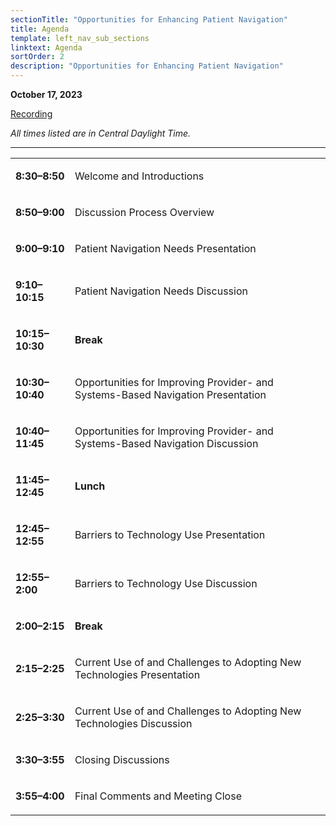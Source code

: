 ```yaml
---
sectionTitle: "Opportunities for Enhancing Patient Navigation"
title: Agenda
template: left_nav_sub_sections
linktext: Agenda
sortOrder: 2
description: "Opportunities for Enhancing Patient Navigation"
---
```

**October 17, 2023**

[Recording](https://nci.rev.vbrick.com/#/videos/367cb532-2248-482d-a0df-a20ba793138e)

*All times listed are in Central Daylight Time.*

<hr />

<table class="agenda-table">
<tbody>
<tr><td>

**8:30–8:50**

</td>
<td>

Welcome and Introductions

</td>
</tr>
<tr><td>

**8:50–9:00**

</td>
<td>

Discussion Process Overview

</td>
</tr>
<tr><td>

**9:00–9:10**

</td>
<td>

Patient Navigation Needs Presentation

</td>
</tr>
<tr><td>

**9:10–10:15**

</td>
<td>

Patient Navigation Needs Discussion

</td>
</tr>
<tr><td>

**10:15–10:30**

</td>
<td>

**Break**

</td>
</tr>
<tr><td>

**10:30–10:40**

</td>
<td>

Opportunities for Improving Provider- and Systems-Based Navigation Presentation

</td>
</tr>
<tr><td>

**10:40–11:45**

</td>
<td>

Opportunities for Improving Provider- and Systems-Based Navigation Discussion

</td>
</tr>
<tr><td>

**11:45–12:45**

</td>
<td>

**Lunch**

</td>
</tr>
<tr><td>

**12:45–12:55**

</td>
<td>

Barriers to Technology Use Presentation

</td>
</tr>
<tr><td>

**12:55–2:00**

</td>
<td>

Barriers to Technology Use Discussion

</td>
</tr>
<tr><td>

**2:00–2:15**

</td>
<td>

**Break**

</td>
</tr>
<tr><td>

**2:15–2:25**

</td>
<td>

Current Use of and Challenges to Adopting New Technologies Presentation

</td>
</tr>
<tr><td>

**2:25–3:30**

</td>
<td>

Current Use of and Challenges to Adopting New Technologies Discussion

</td>
</tr>
<tr><td>

**3:30–3:55**

</td>
<td>

Closing Discussions

</td>
</tr>
<tr><td>

**3:55–4:00**

</td>
<td>

Final Comments and Meeting Close


</td>
</tr></tbody></table>
